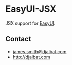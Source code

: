 # EasyUI-JSX

JSX support for [EasyUI](https://github.com/djalbat/EasyUI).

## Contact

- james.smith@djalbat.com
- http://djalbat.com
